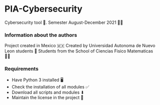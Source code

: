 # PIA-Cybersecurity

Cybersecurity tool 👮. Semester August-December 2021 👨‍🎓

### Information about the authors

Project created in Mexico 🇲🇽
Created by Universidad Autonoma de Nuevo Leon students 🏣
Students from the School of Ciencias Fisico Matematicas 👨‍🏫

### Requirements

- Have Python 3 installed 🖥
- Check the installation of all modules ✅
- Download all scripts and modules ⬇
- Maintain the license in the project 📜
